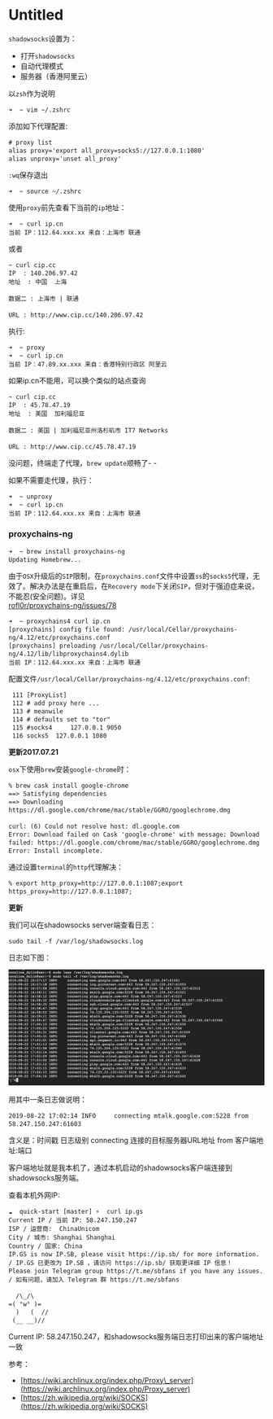 # Untitled



`shadowsocks`设置为：

* 打开`shadowsocks`
* 自动代理模式
* 服务器（香港阿里云）

以`zsh`作为说明

```text
➜  ~ vim ~/.zshrc  
```

添加如下代理配置:

```text
# proxy list
alias proxy='export all_proxy=socks5://127.0.0.1:1080'
alias unproxy='unset all_proxy'
```

`:wq`保存退出

```text
➜  ~ source ~/.zshrc
```

使用`proxy`前先查看下当前的`ip`地址：

```text
➜  ~ curl ip.cn
当前 IP：112.64.xxx.xx 来自：上海市 联通
```

或者

```text
~ curl cip.cc
IP	: 140.206.97.42
地址	: 中国  上海

数据二	: 上海市 | 联通

URL	: http://www.cip.cc/140.206.97.42
```

执行:

```text
➜  ~ proxy
➜  ~ curl ip.cn
当前 IP：47.89.xx.xxx 来自：香港特别行政区 阿里云
```

如果ip.cn不能用，可以换个类似的站点查询

```text
~ curl cip.cc
IP	: 45.78.47.19
地址	: 美国  加利福尼亚

数据二	: 美国 | 加利福尼亚州洛杉矶市 IT7 Networks

URL	: http://www.cip.cc/45.78.47.19
```

没问题，终端走了代理，`brew update`顺畅了- -

如果不需要走代理，执行：

```text
➜  ~ unproxy   
➜  ~ curl ip.cn
当前 IP：112.64.xxx.xx 来自：上海市 联通
```

### proxychains-ng

```text
➜  ~ brew install proxychains-ng
Updating Homebrew...
```

由于`OSX`升级后的`SIP`限制，在`proxychains.conf`文件中设置`ss`的`socks5`代理，无效了。解决办法是在重启后，在`Recovery mode`下关闭`SIP`，但对于强迫症来说，不能忍\(安全问题\)。详见  
[rofl0r/proxychains-ng/issues/78](https://github.com/rofl0r/proxychains-ng/issues/78)

```text
➜  ~ proxychains4 curl ip.cn
[proxychains] config file found: /usr/local/Cellar/proxychains-ng/4.12/etc/proxychains.conf
[proxychains] preloading /usr/local/Cellar/proxychains-ng/4.12/lib/libproxychains4.dylib
当前 IP：112.64.xxx.xx 来自：上海市 联通
```

配置文件`/usr/local/Cellar/proxychains-ng/4.12/etc/proxychains.conf`:

```text
 111 [ProxyList]
 112 # add proxy here ...
 113 # meanwile
 114 # defaults set to "tor"
 115 #socks4     127.0.0.1 9050
 116 socks5  127.0.0.1 1080
```

**更新2017.07.21**

`osx`下使用`brew`安装`google-chrome`时：

```text
% brew cask install google-chrome
==> Satisfying dependencies
==> Downloading https://dl.google.com/chrome/mac/stable/GGRO/googlechrome.dmg

curl: (6) Could not resolve host: dl.google.com
Error: Download failed on Cask 'google-chrome' with message: Download failed: https://dl.google.com/chrome/mac/stable/GGRO/googlechrome.dmg
Error: Install incomplete.
```

通过设置`terminal`的`http`代理解决：

```text
% export http_proxy=http://127.0.0.1:1087;export https_proxy=http://127.0.0.1:1087;
```

**更新**

我们可以在shadowsocks server端查看日志：

```text
sudo tail -f /var/log/shadowsocks.log
```

日志如下图：

[![](https://raw.githubusercontent.com/mrdulin/pic-bucket-01/master/20190823010510.png)](https://raw.githubusercontent.com/mrdulin/pic-bucket-01/master/20190823010510.png)

用其中一条日志做说明：

```text
2019-08-22 17:02:14 INFO     connecting mtalk.google.com:5228 from 58.247.150.247:61603
```

含义是：时间戳 日志级别 connecting 连接的目标服务器URL地址 from 客户端地址:端口

客户端地址就是我本机了，通过本机启动的shadowsocks客户端连接到shadowsocks服务端。

查看本机外网IP:

```text
☁  quick-start [master] ⚡  curl ip.gs
Current IP / 当前 IP: 58.247.150.247
ISP / 运营商:  ChinaUnicom
City / 城市: Shanghai Shanghai
Country / 国家: China
IP.GS is now IP.SB, please visit https://ip.sb/ for more information. / IP.GS 已更改为 IP.SB ，请访问 https://ip.sb/ 获取更详细 IP 信息！
Please join Telegram group https://t.me/sbfans if you have any issues. / 如有问题，请加入 Telegram 群 https://t.me/sbfans 

  /\_/\
=( °w° )=
  )   (  //
 (__ __)//
```

Current IP: 58.247.150.247，和shadowsocks服务端日志打印出来的客户端地址一致

参考：

* [https://wiki.archlinux.org/index.php/Proxy\_server](https://wiki.archlinux.org/index.php/Proxy_server)
* [https://zh.wikipedia.org/wiki/SOCKS](https://zh.wikipedia.org/wiki/SOCKS)

